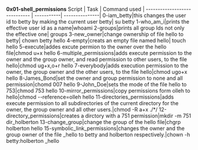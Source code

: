 **0x01-shell_permissions**
Script | Task | Command used |                    ----------------------------- | -----------| ---------------|                                       0-iam_betty|this changes the user id to betty by making the current user betty| su betty
1-who_am_i|prints the effective user id as a name|whoami
2-groups|prints all group Ids not only the effective one| groups
3-new_owner|change ownership of file hello to betty| chown betty hello
4-empty|creats an empty file named hello| touch hello
5-execute|addes excute permion to the owner over the hello file|chmod u+x hello
6-multiple_permissions|adds execute permission to the owner and the group owner, and read permission to other users, to the file hello|chmod ug+x,o+r hello
7-everybody|adds execution permission to the owner, the group owner and the other users, to the file hello|chmod ugo+x hello
8-James_Bond|set the owner and group permission to none and all permission|chomd 007 hello
9-John_Doe|sets the mode of the file hello to 753|chmod 753 hello
10-mirror_permissions|copy permissions form olleh to hello|chmod --reference=olleh hello
11-directories_permissions|adds execute permission to all subdirectories of the current directory for the owner, the group owner and all other users.|chmod -R a+x ./*/
12-directory_permissions|creates a dirctory with a 751 permission|mkdir -m 751 dir_holberton
13-change_group|change the group of the hello file|chgrp holberton hello
15-symbolic_link_permissions|changes the owner and the group owner of the file _hello to betty and holberton respectively.|chown -h betty:holberton _hello


